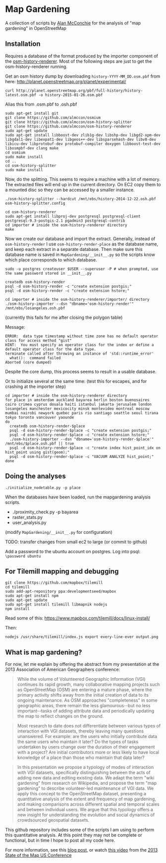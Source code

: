 Map Gardening
=========

A collection of scripts by [Alan McConchie](https://github.com/almccon) for the analysis of "map gardening" in OpenStreetMap

Installation
----

Requires a database of the format produced by the importer component of the [osm-history-renderer](https://github.com/MaZderMind/osm-history-renderer). Most of the following steps are just to get the osm-history-renderer running.

Get an osm history dump by downloading `history-YYYY-MM_DD.osm.pbf` from here: http://planet.openstreetmap.org/planet/experimental/

```
curl http://planet.openstreetmap.org/pbf/full-history/history-latest.osm.pbf -o history-2015-01-26.osm.pbf
```

Alias this from .osm.pbf to .osh.pbf


```
sudo apt-get install git
git clone https://github.com/almccon/osmium
git clone https://github.com/almccon/osm-history-splitter
git clone https://github.com/almccon/osm-history-renderer
sudo apt-get update
sudo apt-get install libboost-dev zlib1g-dev libshp-dev libgd2-xpm-dev libgdal1-dev libexpat1-dev libgeos++-dev libsparsehash-dev libv8-dev libicu-dev libprotobuf-dev protobuf-compiler doxygen libboost-test-dev libosmpbf-dev clang make
cd osmium
sudo make install
cd ..
cd osm-history-splitter
sudo make install
```

Now, do the splitting. This seems to require a machine with a lot of memory. The extracted files will end up in the current directory. On EC2 copy them to a mounted disc so they can be accessed by a smaller instance.

```
./osm-history-splitter --hardcut /mnt/ebs/history-2014-12-22.osh.pbf osm-history-splitter.config
```

```
cd osm-history-renderer
sudo apt-get install libproj-dev postgresql postgresql-client postgresql-9.3-postgis-2.1 pgadmin3 postgresql-contrib
cd importer # inside the osm-history-renderer directory
make
```

Now we create our database and import the extract. Generally, instead of `osm-history-render` I use `osm-history-render-place` as the database name, and keep each extract in a separate database. Then make sure this database name is saved in `MapGardening/__init__.py` so the scripts know which place corresponds to which database.

```
sudo -u postgres createuser $USER --superuser -P # when prompted, use the same password stored in __init__.py

createdb osm-history-render
psql -d osm-history-render -c "create extension postgis;"
psql -d osm-history-render -c "create extension hstore;"

cd importer # inside the osm-history-renderer/importer/ directory
./osm-history-importer --dsn "dbname='osm-history-render'" /mnt/ebs/losangeles.osh.pbf
```

(currently this fails for me after closing the polygon table)

Message:

```
ERROR:  data type timestamp without time zone has no default operator class for access method "gist"
HINT:  You must specify an operator class for the index or define a default operator class for the data type.
terminate called after throwing an instance of 'std::runtime_error'
  what():  command failed
Aborted (core dumped)
```

Despite the core dump, this process seems to result in a usable database.

Or to initialize several at the same time: (test this for escapes, and for crashing at the importer step)

```
cd importer # inside the osm-history-renderer directory
for place in amsterdam auckland bayarea berlin boston buenosaires cairo crimea cyprus douala haiti istanbul jakarta jerusalem london losangeles manchester mexicocity minsk montevideo montreal moscow mumbai nairobi newyork quebec paris rio santiago seattle seoul tirana tokyo toronto vancouver yaounde
do
  createdb osm-history-render-$place
  psql -d osm-history-render-$place -c "create extension postgis;"
  psql -d osm-history-render-$place -c "create extension hstore;"
  ./osm-history-importer --dsn "dbname='osm-history-render-$place'" /mnt/ebs/$place.osh.pbf || true
  psql -d osm-history-render-$place -c "create index hist_point_idx on hist_point using gist(geom);"
  psql -d osm-history-render-$place -c "VACUUM ANALYZE hist_point;"
done
```

Doing the analyses
----

```
./initialize_nodetable.py -p place
```


When the databases have been loaded, run the mapgardening analysis scripts. 

 * ./proximity_check.py -p bayarea
 * raster_stats.py
 * user_analysis.py

(modify `MapGardening/__init__.py` for configuration)

TODO: transfer changes from small ec2 to large (or commit to github)

Add a password to the ubuntu account on postgres. Log into psql: `\password ubuntu`



For Tilemill mapping and debugging
----

```
git clone https://github.com/mapbox/tilemill
cd tilemill
sudo add-apt-repository ppa:developmentseed/mapbox
sudo apt-get install npm
sudo apt-get update
sudo apt-get install tilemill libmapnik nodejs
npm install
```

Read some of this:
https://www.mapbox.com/tilemill/docs/linux-install/

Then:

```
nodejs /usr/share/tilemill/index.js export every-line-ever output.png

```


What is map gardening? 
----

For now, let me explain by offering the abstract from my presentation at the 2013 Association of American Geographers conference:

> While the volume of Volunteered Geographic Information (VGI) continues its rapid growth, many collaborative mapping projects such as OpenStreetMap (OSM) are entering a mature phase, where the primary activity shifts away from the initial creation of data to its ongoing maintenance. As OSM approaches "completeness" in some geographic areas, there remain the less glamourous--but no less important--tasks of adding attribute data and periodically updating the map to reflect changes on the ground.

> Most research to date does not differentiate between various types of interaction with VGI datasets, thereby leaving many questions unanswered. For example: are the users who initially contribute data the same users who maintain it later? Do the types of tasks undertaken by users change over the duration of their engagement with a project? Are initial contributors more or less likely to have local knowledge of a place than those who maintain that data later?

> In this presentation we propose a typology of modes of interaction with VGI datasets, specifically distinguishing between the acts of adding new data and editing existing data. We adapt the term "wiki gardening" from research on Wikipedia, and propose the term "map gardening" to describe volunteer-led maintenance of VGI data. We apply this concept to the OpenStreetMap dataset, presenting a quantitative analysis of the extent and frequency of map gardening, and making comparisons across different spatial and temporal scales and between individual users. We argue that this typology offers a new insight for understanding the evolution and social dynamics of crowdsourced geospatial datasets.

This github repository includes some of the scripts I am using to perform this quantitative analysis. At this point they may not be complete or functional, but in time I hope to post all my code here.

For more information, see this [blog post](http://mappingmashups.net/2013/05/25/introducing-map-gardening/), or watch [this video](http://vimeopro.com/openstreetmapus/state-of-the-map-us-2013/video/68097490) from the [2013 State of the Map US Conference](http://stateofthemap.us/)
